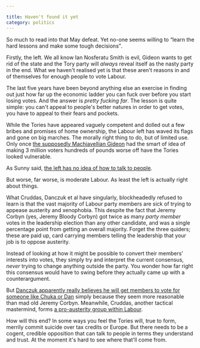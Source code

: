 ```yaml
---

title: Haven't found it yet
category: politics
---
```


So much to read into that May defeat. Yet no-one seems willing to <q>learn the hard lessons and make some tough decisions</q>.

Firstly, the left. We all know Ian Nosferatu Smith is evil, Gideon wants to get rid of the state and the Tory party will _always_ reveal itself as the nasty party in the end. What we haven't realised yet is that these aren't reasons in and of themselves for enough people to vote Labour.

The last five years have been beyond anything else an exercise in finding out just how far up the economic ladder you can fuck over before you start losing votes. And the answer is _pretty fucking far_. The lesson is quite simple: you can't appeal to people's better natures in order to get votes, you have to appeal to their fears and pockets.

While the Tories have appeared vaguely competent and dolled out a few bribes and promises of home ownership, the Labour left has waved its flags and gone on big marches. The morally right thing to do, but of limited use. Only once [the supposedly Machiavellian Gideon](/strange-popularity-of-george-osborne/) had the smart of idea of making 3 million voters hundreds of pounds worse off have the Tories looked vulnerable.

As Sunny said, [the left has no idea of how to talk to people](/labour-comms-purpose/).

But worse, far worse, is moderate Labour. As least the left is actually right about things.

What Cruddas, Danczuk et al have singularly, blockheadedly refused to learn is that the vast majority of Labour party members are sick of trying to appease austerity and xenophobia. This despite the fact that Jeremy Corbyn (yes, Jeremy Bloody Corbyn) got twice as many _party member_ votes in the leadership election than any other candidate, and was a single percentage point from getting an overall majority. Forget the three quiders; these are paid up, card carrying members telling the leadership that your job is to oppose austerity.

Instead of looking at how it might be possible to convert their members' interests into votes, they simply try and interpret the current consensus, _never_ trying to change anything outside the party. You wonder how far right this consensus would have to swing before they actually came up with a counterargument.

But [Danczuk apparently really believes he will get members to vote for someone like Chuka or Dan](http://www.theguardian.com/politics/2015/oct/25/corbyn-leadership-challenge-labour-mp-threatens-to-stand-if-may-elections-disappoint) simply because they seem more reasonable than mad old Jeremy Corbyn. Meanwhile, Cruddas, another tactical mastermind, forms [a pro-austerity group within Labour](http://www.theguardian.com/politics/2015/oct/24/jon-cruddas-osborne-appears-more-in-tune-with-north-of-england-than-labour).

How will this end? In some ways you feel the Tories will, true to form, merrily commit suicide over tax credits or Europe. But there needs to be a cogent, credible opposition that can talk to people in terms they understand and trust. At the moment it's hard to see where that'll come from.
